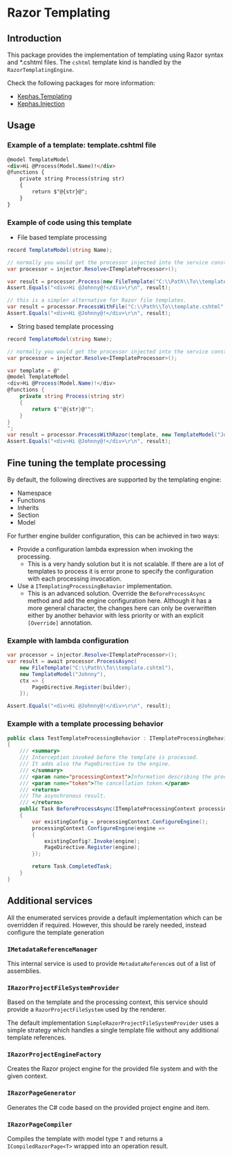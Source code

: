 ﻿# Razor Templating

## Introduction
This package provides the implementation of templating using Razor syntax and *.cshtml files.
The ```cshtml``` template kind is handled by the ```RazorTemplatingEngine```.

Check the following packages for more information:
* [Kephas.Templating](https://www.nuget.org/packages/Kephas.Templating)
* [Kephas.Injection](https://www.nuget.org/packages/Kephas.Injection)

## Usage

### Example of a template: template.cshtml file

```html
@model TemplateModel
<div>Hi @Process(Model.Name)!</div>
@functions {
    private string Process(string str)
    {
        return $"@{str}@";
    }
}
```

### Example of code using this template

* File based template processing

```C#
record TemplateModel(string Name);

// normally you would get the processor injected into the service constructor.
var processor = injector.Resolve<ITemplateProcessor>();

var result = processor.Process(new FileTemplate("C:\\Path\\To\\template.cshtml"), new TemplateModel("Johnny"));
Assert.Equals("<div>Hi @Johnny@!</div>\r\n", result);

// this is a simpler alternative for Razor file templates.
var result = processor.ProcessWithFile("C:\\Path\\To\\template.cshtml", new TemplateModel("Johnny"));
Assert.Equals("<div>Hi @Johnny@!</div>\r\n", result);
```

* String based template processing

```C#
record TemplateModel(string Name);

// normally you would get the processor injected into the service constructor.
var processor = injector.Resolve<ITemplateProcessor>();

var template = @"
@model TemplateModel
<div>Hi @Process(Model.Name)!</div>
@functions {
    private string Process(string str)
    {
        return $""@{str}@"";
    }
}
";
var result = processor.ProcessWithRazor(template, new TemplateModel("Johnny"));
Assert.Equals("<div>Hi @Johnny@!</div>\r\n", result);
```

## Fine tuning the template processing

By default, the following directives are supported by the templating engine:
* Namespace
* Functions
* Inherits
* Section
* Model

For further engine builder configuration, this can be achieved in two ways:
* Provide a configuration lambda expression when invoking the processing.
  * This is a very handy solution but it is not scalable.
If there are a lot of templates to process it is error prone to specify the configuration with each processing invocation.
* Use a ```ITemplatingProcessingBehavior``` implementation.
  * This is an advanced solution. Override the ```BeforeProcessAsync``` method and add the engine configuration here.
Although it has a more general character, the changes here can only be overwritten either by another behavior with less priority
or with an explicit ```[Override]``` annotation.

### Example with lambda configuration

```C#
var processor = injector.Resolve<ITemplateProcessor>();
var result = await processor.ProcessAsync(
    new FileTemplate("C:\\Path\\To\\template.cshtml"),
    new TemplateModel("Johnny"),
    ctx => {
        PageDirective.Register(builder);
    });

Assert.Equals("<div>Hi @Johnny@!</div>\r\n", result);
```

### Example with a template processing behavior

```C#
public class TestTemplateProcessingBehavior : ITemplateProcessingBehavior
{
    /// <summary>
    /// Interception invoked before the template is processed.
    /// It adds also the PageDirective to the engine.
    /// </summary>
    /// <param name="processingContext">Information describing the processing.</param>
    /// <param name="token">The cancellation token.</param>
    /// <returns>
    /// The asynchronous result.
    /// </returns>
    public Task BeforeProcessAsync(ITemplateProcessingContext processingContext, CancellationToken token)
    {
        var existingConfig = processingContext.ConfigureEngine();
        processingContext.ConfigureEngine(engine =>
        {
            existingConfig?.Invoke(engine);
            PageDirective.Register(engine);
        });

        return Task.CompletedTask;
    }
}
```

## Additional services
All the enumerated services provide a default implementation which can be overridden if required.
However, this should be rarely needed, instead configure the template generation

### ```IMetadataReferenceManager```
This internal service is used to provide ```MetadataReference```s out of a list of assemblies.

### ```IRazorProjectFileSystemProvider```
Based on the template and the processing context, this service should provide a ```RazorProjectFileSystem``` used by the renderer.

The default implementation ```SimpleRazorProjectFileSystemProvider``` uses a simple strategy which handles a single template file without any additional template references.

### ```IRazorProjectEngineFactory```
Creates the Razor project engine for the provided file system and with the given context.

### ```IRazorPageGenerator```
Generates the C# code based on the provided project engine and item.

### ```IRazorPageCompiler```
Compiles the template with model type ```T``` and returns a ```ICompiledRazorPage<T>``` wrapped into an operation result.
